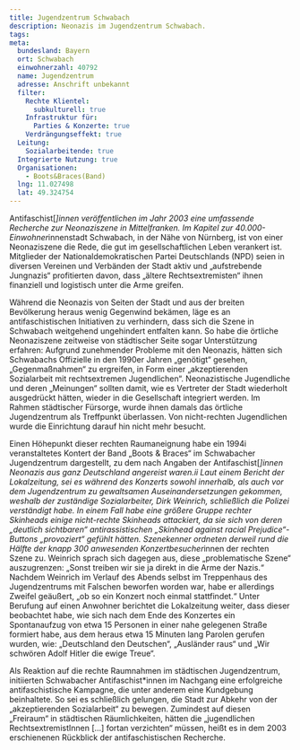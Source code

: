 ```yaml
---
title: Jugendzentrum Schwabach
description: Neonazis im Jugendzentrum Schwabach.
tags:
meta:
  bundesland: Bayern
  ort: Schwabach
  einwohnerzahl: 40792
  name: Jugendzentrum
  adresse: Anschrift unbekannt
  filter:
    Rechte Klientel:
      subkulturell: true
    Infrastruktur für:
      Parties & Konzerte: true
    Verdrängungseffekt: true
  Leitung:
    Sozialarbeitende: true
  Integrierte Nutzung: true
  Organisationen: 
    - Boots&Braces(Band)
  lng: 11.027498
  lat: 49.324754
---
```


Antifaschist[*]innen veröffentlichen im Jahr 2003 eine umfassende Recherche zur Neonaziszene in Mittelfranken. Im Kapitel zur 40.000-Einwohner*innenstadt Schwabach, in der Nähe von Nürnberg, ist von einer Neonaziszene die Rede, die gut im gesellschaftlichen Leben verankert ist. Mitglieder der Nationaldemokratischen Partei Deutschlands (NPD) seien in diversen Vereinen und Verbänden der Stadt aktiv und „aufstrebende Jungnazis“ profitierten davon, dass „ältere Rechtsextremisten“ ihnen finanziell und logistisch unter die Arme greifen.

Während die Neonazis von Seiten der Stadt und aus der breiten Bevölkerung heraus wenig Gegenwind bekämen, läge es an antifaschistischen Initiativen zu verhindern, dass sich die Szene in Schwabach weitgehend ungehindert entfalten kann. So habe die örtliche Neonaziszene zeitweise von städtischer Seite sogar Unterstützung erfahren: Aufgrund zunehmender Probleme mit den Neonazis, hätten sich Schwabachs Offizielle in den 1990er Jahren „genötigt“ gesehen, „Gegenmaßnahmen“ zu ergreifen, in Form einer „akzeptierenden Sozialarbeit mit rechtsextremen Jugendlichen“. Neonazistische Jugendliche und deren „Meinungen“ sollten damit, wie es Vertreter der Stadt wiederholt ausgedrückt hätten, wieder in die Gesellschaft integriert werden. Im Rahmen städtischer Fürsorge, wurde ihnen damals das örtliche Jugendzentrum als Treffpunkt überlassen. Von nicht-rechten Jugendlichen wurde die Einrichtung darauf hin nicht mehr besucht.

Einen Höhepunkt dieser rechten Raumaneignung habe ein 1994i veranstaltetes Kontert der Band „Boots & Braces“ im Schwabacher Jugendzentrum dargestellt, zu dem nach Angaben der Antifaschist[*]innen Neonazis aus ganz Deutschland angereist waren.ii Laut einem Bericht der Lokalzeitung, sei es während des Konzerts sowohl innerhalb, als auch vor dem Jugendzentrum zu gewaltsamen Auseinandersetzungen gekommen, weshalb der zuständige Sozialarbeiter, Dirk Weinrich, schließlich die Polizei verständigt habe. In einem Fall habe eine größere Gruppe rechter Skinheads einige nicht-rechte Skinheads attackiert, da sie sich von deren „deutlich sichtbaren“ antirassistischen „Skinhead against racial Prejudice“-Buttons „provoziert“ gefühlt hätten. Szenekenner ordneten derweil rund die Hälfte der knapp 300 anwesenden Konzertbesucher*innen der rechten Szene zu. Weinrich sprach sich dagegen aus, diese „problematische Szene“ auszugrenzen: „Sonst treiben wir sie ja direkt in die Arme der Nazis.“ Nachdem Weinrich im Verlauf des Abends selbst im Treppenhaus des Jugendzentrums mit Falschen beworfen worden war, habe er allerdings Zweifel geäußert, „ob so ein Konzert noch einmal stattfindet.“ Unter Berufung auf einen Anwohner berichtet die Lokalzeitung weiter, dass dieser beobachtet habe, wie sich nach dem Ende des Konzertes ein Spontanaufzug von etwa 15 Personen in einer nahe gelegenen Straße formiert habe, aus dem heraus etwa 15 Minuten lang Parolen gerufen wurden, wie: „Deutschland den Deutschen“, „Ausländer raus“ und „Wir schwören Adolf Hitler die ewige Treue“.

Als Reaktion auf die rechte Raumnahmen im städtischen Jugendzentrum, initiierten Schwabacher Antifaschist*innen im Nachgang eine erfolgreiche antifaschistische Kampagne, die unter anderem eine Kundgebung beinhaltete. So sei es schließlich gelungen, die Stadt zur Abkehr von der „akzeptierenden Sozialarbeit“ zu bewegen. Zumindest auf diesen „Freiraum“ in städtischen Räumlichkeiten, hätten die „jugendlichen RechtsextremistInnen [...] fortan verzichten“ müssen, heißt es in dem 2003 erschienenen Rückblick der antifaschistischen Recherche.